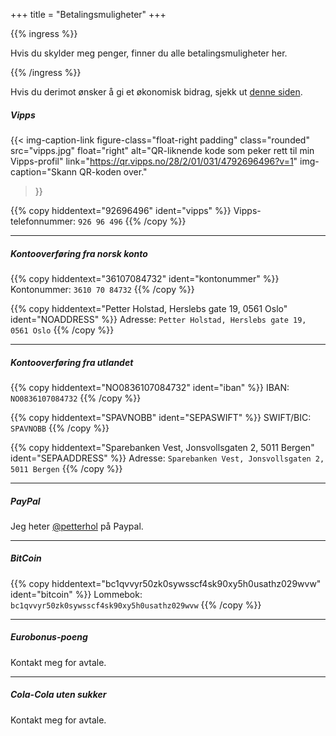 +++
title = "Betalingsmuligheter"
+++

<!-- markdownlint-disable MD034 -->

{{% ingress %}}

Hvis du skylder meg penger, finner du alle betalingsmuligheter her.

{{% /ingress %}}

Hvis du derimot ønsker å gi et økonomisk bidrag, sjekk ut [denne siden](../finansiering).

##### Vipps

  {{< img-caption-link
  figure-class="float-right padding"
    class="rounded"
    src="vipps.jpg"
    float="right"
    alt="QR-liknende kode som peker rett til min Vipps-profil"
    link="https://qr.vipps.no/28/2/01/031/4792696496?v=1"
    img-caption="Skann QR-koden over."
  >}}

{{% copy
 hiddentext="92696496"
 ident="vipps"
%}}
Vipps-telefonnummer: ```926 96 496``` {{% /copy %}}

---

##### Kontooverføring fra norsk konto

{{% copy
 hiddentext="36107084732"
 ident="kontonummer"
%}}
Kontonummer: ```3610 70 84732``` {{% /copy %}}

{{% copy
 hiddentext="Petter Holstad, Herslebs gate 19, 0561 Oslo"
 ident="NOADDRESS"
%}}
Adresse: ```Petter Holstad, Herslebs gate 19, 0561 Oslo``` {{% /copy %}}

---

##### Kontooverføring fra utlandet

{{% copy
 hiddentext="NO0836107084732"
 ident="iban"
%}}
IBAN: ```NO0836107084732``` {{% /copy %}}

{{% copy
 hiddentext="SPAVNOBB"
 ident="SEPASWIFT"
%}}
SWIFT/BIC: ```SPAVNOBB``` {{% /copy %}}

{{% copy
 hiddentext="Sparebanken Vest, Jonsvollsgaten 2, 5011 Bergen"
 ident="SEPAADDRESS"
%}}
Adresse: ```Sparebanken Vest, Jonsvollsgaten 2, 5011 Bergen``` {{% /copy %}}

---

##### PayPal

Jeg heter [@petterhol](https://paypal.me/petterhol) på Paypal.

---

##### BitCoin

{{% copy
 hiddentext="bc1qvvyr50zk0sywsscf4sk90xy5h0usathz029wvw"
 ident="bitcoin"
%}}
Lommebok: ```bc1qvvyr50zk0sywsscf4sk90xy5h0usathz029wvw```
{{% /copy %}}

---

##### Eurobonus-poeng

Kontakt meg for avtale.

---

##### Cola-Cola uten sukker

Kontakt meg for avtale.
